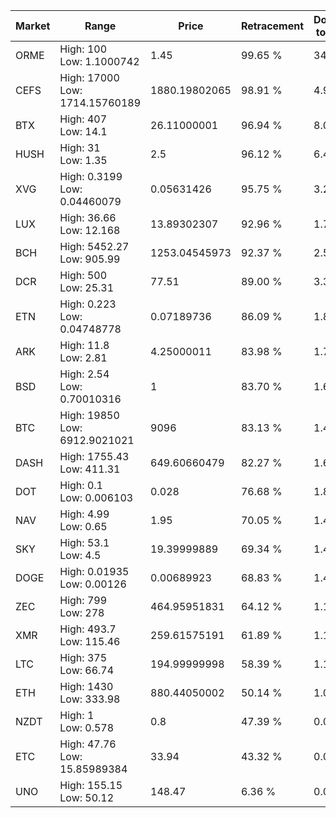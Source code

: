 | Market | Range | Price| Retracement | Doubles to 50% |
| --- | --- | --- | --- | --- |
| ORME | High: 100<br />Low: 1.1000742 | 1.45 | 99.65 % | 34.86 |
| CEFS | High: 17000<br />Low: 1714.15760189 | 1880.19802065 | 98.91 % | 4.98 |
| BTX | High: 407<br />Low: 14.1 | 26.11000001 | 96.94 % | 8.06 |
| HUSH | High: 31<br />Low: 1.35 | 2.5 | 96.12 % | 6.47 |
| XVG | High: 0.3199<br />Low: 0.04460079 | 0.05631426 | 95.75 % | 3.24 |
| LUX | High: 36.66<br />Low: 12.168 | 13.89302307 | 92.96 % | 1.76 |
| BCH | High: 5452.27<br />Low: 905.99 | 1253.04545973 | 92.37 % | 2.54 |
| DCR | High: 500<br />Low: 25.31 | 77.51 | 89.00 % | 3.39 |
| ETN | High: 0.223<br />Low: 0.04748778 | 0.07189736 | 86.09 % | 1.88 |
| ARK | High: 11.8<br />Low: 2.81 | 4.25000011 | 83.98 % | 1.72 |
| BSD | High: 2.54<br />Low: 0.70010316 | 1 | 83.70 % | 1.62 |
| BTC | High: 19850<br />Low: 6912.9021021 | 9096 | 83.13 % | 1.47 |
| DASH | High: 1755.43<br />Low: 411.31 | 649.60660479 | 82.27 % | 1.67 |
| DOT | High: 0.1<br />Low: 0.006103 | 0.028 | 76.68 % | 1.89 |
| NAV | High: 4.99<br />Low: 0.65 | 1.95 | 70.05 % | 1.45 |
| SKY | High: 53.1<br />Low: 4.5 | 19.39999889 | 69.34 % | 1.48 |
| DOGE | High: 0.01935<br />Low: 0.00126 | 0.00689923 | 68.83 % | 1.49 |
| ZEC | High: 799<br />Low: 278 | 464.95951831 | 64.12 % | 1.16 |
| XMR | High: 493.7<br />Low: 115.46 | 259.61575191 | 61.89 % | 1.17 |
| LTC | High: 375<br />Low: 66.74 | 194.99999998 | 58.39 % | 1.13 |
| ETH | High: 1430<br />Low: 333.98 | 880.44050002 | 50.14 % | 1.00 |
| NZDT | High: 1<br />Low: 0.578 | 0.8 | 47.39 % | 0.00 |
| ETC | High: 47.76<br />Low: 15.85989384 | 33.94 | 43.32 % | 0.00 |
| UNO | High: 155.15<br />Low: 50.12 | 148.47 | 6.36 % | 0.00 |
